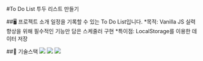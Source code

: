 #To Do List
투두 리스트 만들기

##🖥️ 프로젝트 소개
일정을 기록할 수 있는 To Do List입니다.
*목적: Vanilla JS 실력 향상을 위해 필수적인 기능만 담은 스케줄러 구현
*특이점: LocalStorage를 이용한 데이터 저장

##🚀 기술스택
<img src="https://img.shields.io/badge/Heroku-430098?style=flat-square&logo=Heroku&logoColor=white"/>
<img src="https://img.shields.io/badge/Bootstrapap-7952B3?style=flat-square&logo=bootstrap&logoColor=white"/>
<img src="https://img.shields.io/badge/java-007396?style=flat-square&logo=java&logoColor=white"/>